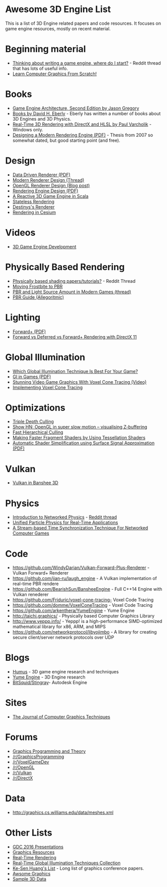 # Awesome 3D Engine List

This is a list of 3D Engine related papers and code resources.  It focuses on game engine resources, mostly
on recent material.

# Beginning material
* [Thinking about writing a game engine, where do I start?](https://www.reddit.com/r/gamedev/comments/30pcl6/thinking_about_writing_game_engine_where_do_i/) - Reddit thread that has lots of useful info.
* [Learn Computer Graphics From Scratch!](http://www.scratchapixel.com/)

# Books
* [Game Engine Architecture, Second Edition by Jason Gregory](https://www.amazon.com/Engine-Architecture-Second-Jason-Gregory-ebook/dp/B00MMOJ076/)
* [Books by David H. Eberly](https://www.amazon.com/David-H.-Eberly/e/B001IQW5L2/) - Eberly has written a number of books about 3D Engines and 3D Physics.
* [Real-Time 3D Rendering with DirectX and HLSL by Paul Varcholik](https://www.amazon.com/Real-Time-Rendering-DirectX-HLSL-Programming-ebook/dp/B00K3NR6OC) - Windows only. 
* [Designing a Modern Rendering Engine (PDF)](https://www.cg.tuwien.ac.at/research/publications/2007/bauchinger-2007-mre/bauchinger-2007-mre-Thesis.pdf) - Thesis from 2007 so somewhat dated, but good starting point (and free).

# Design
* [Data Driven Renderer (PDF)](http://gamedevs.org/uploads/benefits-of-a-data-driven-renderer.pdf)
* [Modern Renderer Design (Thread)](https://www.gamedev.net/topic/671640-modern-renderer-design/)
* [OpenGL Renderer Design (Blog post)](https://nlguillemot.wordpress.com/2016/11/18/opengl-renderer-design/)
* [Rendering Engine Design (PDF)](http://www.elmindreda.org/lectures/opengl-lecture2.pdf)
* [A Reactive 3D Game Engine in Scala](https://speakerdeck.com/axel22/a-reactive-3d-game-engine-in-scala)
* [Stateless Rendering](http://jendrikillner.bitbucket.org/blog/blog/stateless_rendering/)
* [Destinys's Renderer](http://advances.realtimerendering.com/destiny/gdc_2015/Tatarchuk_GDC_2015__Destiny_Renderer_web.pdf)
* [Rendering in Cesium](http://cesiumjs.org/blog.html#webgl)

# Videos
* [3D Game Engine Development](https://www.youtube.com/playlist?list=PLEETnX-uPtBXP_B2yupUKlflXBznWIlL5)

# Physically Based Rendering
* [Physically based shading papers/tutorials?](https://www.reddit.com/r/GraphicsProgramming/comments/43egtm/physically_based_shading_paperstutorials/) - Reddit Thread
* [Moving Frostbite to PBR](http://www.frostbite.com/2014/11/moving-frostbite-to-pbr/)
* [PBR and Light Source Amount in Modern Games (thread)](https://www.gamedev.net/topic/684857-pbr-and-light-source-amount-in-modern-games/)
* [PBR Guide (Allegoritmic)](https://www.allegorithmic.com/pbr-guide)

# Lighting
* [Forward+ (PDF)](https://takahiroharada.files.wordpress.com/2015/04/forward_plus.pdf)
* [Forward vs Deferred vs Forward+ Rendering with DirectX 11](http://www.3dgep.com/forward-plus/)

# Global Illumination
* [Which Global Illumination Technique Is Best For Your Game?](http://www.makinggames.biz/feature/which-global-illumination-technique-is-best-for-your-game,9520.html)
* [GI in Games (PDF)](http://fileadmin.cs.lth.se/cs/Education/EDAN35/lectures/Stefanov10-gi-in-games-notes.pdf)
* [Stunning Video Game Graphics With Voxel Cone Tracing (Video)](https://www.youtube.com/watch?v=dQSzmngTbtw)
* [Implementing Voxel Cone Tracing](http://simonstechblog.blogspot.com/2013/01/implementing-voxel-cone-tracing.html)

# Optimizations
* [Triple Depth Culling](http://gautron.pascal.free.fr/publications/s2011/s2011.pdf)
* [Show HN: OpenGL in super slow motion – visualising Z-buffering](https://news.ycombinator.com/item?id=12030172)
* [Fast Hierarchical Culling](https://cesiumjs.org/2015/08/04/Fast-Hierarchical-Culling/)
* [Making Faster Fragment Shaders by Using Tessellation Shaders](https://erkaman.github.io/posts/tess_opt.html)
* [Automatic Shader Simplification using Surface Signal Approximation (PDF)](http://www.cad.zju.edu.cn/home/bao/pub/36.pdf)

# Vulkan
* [Vulkan in Banshee 3D](http://www.banshee3d.com/blog/post/vulkan-now-available-rendering-backend)

# Physics
* [Introduction to Networked Physics](http://gafferongames.com/networked-physics/introduction-to-networked-physics/) - [Reddit thread](https://www.reddit.com/r/programming/comments/4gsu5e/what_every_programmer_needs_to_know_about_game/)
* [Unified Particle Physics for Real-Time Applications](http://mmacklin.com/uppfrta_preprint.pdf)
* [A Stream-based Time Synchronization Technique For Networked Computer Games](http://www.mine-control.com/zack/timesync/timesync.html)

# Code
* https://github.com/WindyDarian/Vulkan-Forward-Plus-Renderer - Vulkan Forward+ Renderer
* https://github.com/jian-ru/laugh_engine - A Vulkan implementation of real-time PBR rendere
* https://github.com/BearishSun/BansheeEngine - Full C++14 Engine with Vulkan renederer
* https://github.com/Friduric/voxel-cone-tracing- Voxel Code Tracing
* https://github.com/domme/VoxelConeTracing - Voxel Code Tracing
* https://github.com/arkenthera/YumeEngine - Yume Engine
* http://taichi.graphics/ - Physically based Computer Graphics Library
* http://www.yeppp.info/ - Yeppp! is a high-performance SIMD-optimized mathematical library for x86, ARM, and MIPS 
* https://github.com/networkprotocol/libyojimbo - A library for creating secure client/server network protocols over UDP

# Blogs 
* [Humus](http://www.humus.name/index.php?page=News) - 3D game engine research and techniques
* [Yume Engine](http://arkenthera.github.io/blog/) - 3D Engine research
* [BitSquid/Stingray](http://bitsquid.blogspot.ca/)- Autodesk Engine

# Sites
* [The Journal of Computer Graphics Techniques](http://jcgt.org/read.html?reload=1)

# Forums
* [Graphics Programming and Theory](https://www.gamedev.net/forum/12-graphics-programming-and-theory/)
* [/r/GraphicsProgramming](https://www.reddit.com/r/GraphicsProgramming/)
* [/r/VoxelGameDev](https://www.reddit.com/r/VoxelGameDev/)
* [/r/OpenGL](https://www.reddit.com/r/OpenGL/)
* [/r/Vulkan](https://www.reddit.com/r/Vulkan/)
* [/r/DirectX](https://www.reddit.com/r/DirectX/)

# Data
* http://graphics.cs.williams.edu/data/meshes.xml


# Other Lists
* [GDC 2016 Presentations](https://knarkowicz.wordpress.com/2016/03/21/gdc-2016-presentations/)
* [Graphics Resources](https://github.com/mattdesl/graphics-resources)
* [Real-Time Rendering](http://www.realtimerendering.com/)
* [Real-Time Global Illumination Techniques Collection](https://extremeistan.wordpress.com/2014/05/11/realtime-global-illumination-techniques-collection/)
* [Ke-Sen Huang's List](http://kesen.realtimerendering.com/) - Long list of graphics conference papers.
* [Awsome Graphics](https://github.com/ericjang/awesome-graphics)
* [Sample 3D Data](http://graphics.cs.williams.edu/data/links.xml)


